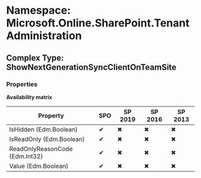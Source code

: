 # Namespace: Microsoft.Online.SharePoint.TenantAdministration

## Complex Type: ShowNextGenerationSyncClientOnTeamSite

### Properties

**Availability matrix**

Property | SPO | SP 2019 | SP 2016 | SP 2013
----------|-----|---------|---------|--------
IsHidden (Edm.Boolean) | ✔ | ✖ | ✖ | ✖
IsReadOnly (Edm.Boolean) | ✔ | ✖ | ✖ | ✖
ReadOnlyReasonCode (Edm.Int32) | ✔ | ✖ | ✖ | ✖
Value (Edm.Boolean) | ✔ | ✖ | ✖ | ✖
